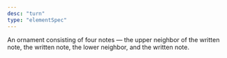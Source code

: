 ```yaml
---
desc: "turn"
type: "elementSpec"
---
```


An ornament consisting of four notes — the upper neighbor of the written note, the
written note, the lower neighbor, and the written note.